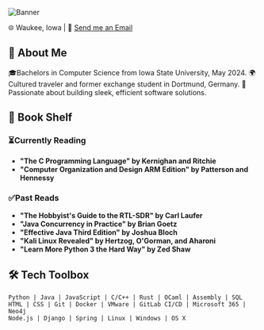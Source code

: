![Banner](https://via.placeholder.com/1200x300/00008B/FFFFFF/?text=Hi,+I'm+Jake+Huseman)

🌐 Waukee, Iowa | 📧 [Send me an Email](mailto:jakehuseman@outlook.com)

## 🚀 About Me

🎓Bachelors in Computer Science from Iowa State University, May 2024. 
🌍Cultured traveler and former exchange student in Dortmund, Germany. 
🔧Passionate about building sleek, efficient software solutions.

## 📖 Book Shelf

### ⏳Currently Reading
- **"The C Programming Language" by Kernighan and Ritchie**
- **"Computer Organization and Design ARM Edition" by Patterson and Hennessy**

### ✅Past Reads
- **"The Hobbyist's Guide to the RTL-SDR" by Carl Laufer**
- **"Java Concurrency in Practice" by Brian Goetz**
- **"Effective Java Third Edition" by Joshua Bloch**
- **"Kali Linux Revealed" by Hertzog, O'Gorman, and Aharoni**
- **"Learn More Python 3 the Hard Way" by Zed Shaw**

## 🛠️ Tech Toolbox
```plaintext
Python | Java | JavaScript | C/C++ | Rust | OCaml | Assembly | SQL
HTML | CSS | Git | Docker | VMware | GitLab CI/CD | Microsoft 365 | Neo4j
Node.js | Django | Spring | Linux | Windows | OS X
```
